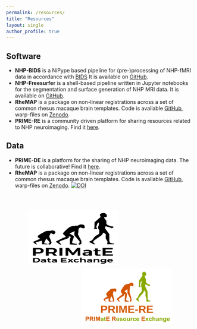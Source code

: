 ```yaml
---
permalink: /resources/
title: "Resources"
layout: single
author_profile: true
---
```


## Software
<ul>
  <li><b>NHP-BIDS</b> is a NiPype based pipeline for (pre-)processing of NHP-fMRI data in accordance with <a href="https://bids.neuroimaging.io/">BIDS</a> It is available on <a href="https://github.com/VisionandCognition/NHP-BIDS/tree/public">GitHub</a>.</li>
  <li><b>NHP-Freesurfer</b> is a shell-based pipeline written in Jupyter notebooks for the segmentation and surface generation of NHP MRI data. It is available on <a href="https://github.com/VisionandCognition/NHP-Freesurfer/tree/public">GitHub</a>.</li>
  <li><b>RheMAP</b> is a package on non-linear registrations across a set of common rhesus macaque brain templates. Code is available <a href="https://github.com/PRIME-RE/RheMAP">GitHub</a>, warp-files on <a href="https://zenodo.org/record/3668510#.XlG2oJNKgnc">Zenodo</a>.</li>
  <li><b>PRIME-RE</b> is a community driven platform for sharing resources related to NHP neuroimaging. Find it <a href="https://prime-re.github.io/">here</a>.</li>
</ul>

## Data
<ul>
  <li><b>PRIME-DE</b> is a platform for the sharing of NHP neuroimaging data. The future is collaborative! Find it <a href="http://fcon_1000.projects.nitrc.org/indi/indiPRIME.html">here</a>.</li>   
  <li><b>RheMAP</b> is a package on non-linear registrations across a set of common rhesus macaque brain templates. Code is available <a href="https://github.com/PRIME-RE/RheMAP">GitHub</a>, warp-files on <a href="https://zenodo.org/record/3668510#.XlG2oJNKgnc">Zenodo</a>. <a href="https://doi.org/10.5281/zenodo.3668510"><img src="https://zenodo.org/badge/DOI/10.5281/zenodo.3668510.svg" alt="DOI"></a></li> 
</ul>

<br>
<br>

<div style="padding:10px;">
    <a href="http://fcon_1000.projects.nitrc.org/indi/indiPRIME.html"><img alt="prime-de" src="/assets/images/PRIME-DE.png" height="150px" style="float: left; width: 50%; margin-left: 10%; margin-right: 10%; margin-bottom: 0.5em;"></a>
    <a href="https://prime-re.github.io/"><img alt="prime-re" src="/assets/images/prime-re.png" height="150px" style="float: right; width: 50%; margin-left: 25%; margin-right: 10%; margin-bottom: 0.5em;"></a>
</div>
